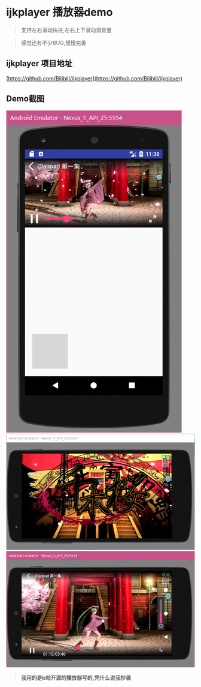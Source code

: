 # ijkplayer 播放器demo

> 支持左右滑动快进,左右上下滑动调音量

> 感觉还有不少BUG,慢慢完善

## ijkplayer 项目地址
[https://github.com/Bilibili/ijkplayer](https://github.com/Bilibili/ijkplayer)

## Demo截图

![主页](image/1.png)
![全屏1](image/2.png)
![全屏2](image/3.png)

> **我用的是b站开源的播放器写的,凭什么说我抄袭**
